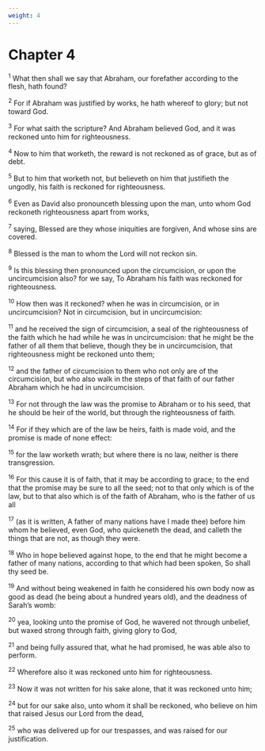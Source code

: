 ```yaml
---
weight: 4
---
```


# Chapter 4

<sup>1</sup> What then shall we say that Abraham, our forefather according to the flesh, hath found? 

<sup>2</sup> For if Abraham was justified by works, he hath whereof to glory; but not toward God. 

<sup>3</sup> For what saith the scripture? And Abraham believed God, and it was reckoned unto him for righteousness. 

<sup>4</sup> Now to him that worketh, the reward is not reckoned as of grace, but as of debt. 

<sup>5</sup> But to him that worketh not, but believeth on him that justifieth the ungodly, his faith is reckoned for righteousness. 

<sup>6</sup> Even as David also pronounceth blessing upon the man, unto whom God reckoneth righteousness apart from works, 

<sup>7</sup> saying, Blessed are they whose iniquities are forgiven, And whose sins are covered. 

<sup>8</sup> Blessed is the man to whom the Lord will not reckon sin. 

<sup>9</sup> Is this blessing then pronounced upon the circumcision, or upon the uncircumcision also? for we say, To Abraham his faith was reckoned for righteousness. 

<sup>10</sup> How then was it reckoned? when he was in circumcision, or in uncircumcision? Not in circumcision, but in uncircumcision: 

<sup>11</sup> and he received the sign of circumcision, a seal of the righteousness of the faith which he had while he was in uncircumcision: that he might be the father of all them that believe, though they be in uncircumcision, that righteousness might be reckoned unto them; 

<sup>12</sup> and the father of circumcision to them who not only are of the circumcision, but who also walk in the steps of that faith of our father Abraham which he had in uncircumcision. 

<sup>13</sup> For not through the law was the promise to Abraham or to his seed, that he should be heir of the world, but through the righteousness of faith. 

<sup>14</sup> For if they which are of the law be heirs, faith is made void, and the promise is made of none effect: 

<sup>15</sup> for the law worketh wrath; but where there is no law, neither is there transgression. 

<sup>16</sup> For this cause it is of faith, that it may be according to grace; to the end that the promise may be sure to all the seed; not to that only which is of the law, but to that also which is of the faith of Abraham, who is the father of us all 

<sup>17</sup> (as it is written, A father of many nations have I made thee) before him whom he believed, even God, who quickeneth the dead, and calleth the things that are not, as though they were. 

<sup>18</sup> Who in hope believed against hope, to the end that he might become a father of many nations, according to that which had been spoken, So shall thy seed be. 

<sup>19</sup> And without being weakened in faith he considered his own body now as good as dead (he being about a hundred years old), and the deadness of Sarah’s womb: 

<sup>20</sup> yea, looking unto the promise of God, he wavered not through unbelief, but waxed strong through faith, giving glory to God, 

<sup>21</sup> and being fully assured that, what he had promised, he was able also to perform. 

<sup>22</sup> Wherefore also it was reckoned unto him for righteousness. 

<sup>23</sup> Now it was not written for his sake alone, that it was reckoned unto him; 

<sup>24</sup> but for our sake also, unto whom it shall be reckoned, who believe on him that raised Jesus our Lord from the dead, 

<sup>25</sup> who was delivered up for our trespasses, and was raised for our justification. 


